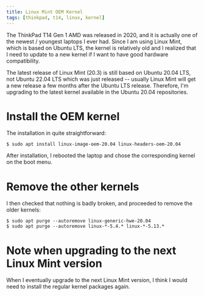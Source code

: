 ```yaml
---
title: Linux Mint OEM Kernel
tags: [thinkpad, t14, linux, kernel]
---
```


The ThinkPad T14 Gen 1 AMD was released in 2020, and it is actually one of the newest / youngest laptops I ever had. Since I am using Linux Mint, which is based on Ubuntu LTS, the kernel is relatively old and I realized that I need to update to a new kernel if I want to have good hardware compatibility.

The latest release of Linux Mint (20.3) is still based on Ubuntu 20.04 LTS, not Ubuntu 22.04 LTS which was just released -- usually Linux Mint will get a new release a few months after the Ubuntu LTS release. Therefore, I'm upgrading to the latest kernel available in the Ubuntu 20.04 repositories.

<!-- truncate -->

# Install the OEM kernel

The installation in quite straightforward:

```shell-session
$ sudo apt install linux-image-oem-20.04 linux-headers-oem-20.04
```

After installation, I rebooted the laptop and chose the corresponding kernel on the boot menu.

# Remove the other kernels

I then checked that nothing is badly broken, and proceeded to remove the older kernels:

```shell-session
$ sudo apt purge --autoremove linux-generic-hwe-20.04 
$ sudo apt purge --autoremove linux-*-5.4.* linux-*-5.13.*
```

# Note when upgrading to the next Linux Mint version

When I eventually upgrade to the next Linux Mint version, I think I would need to install the regular kernel packages again.
